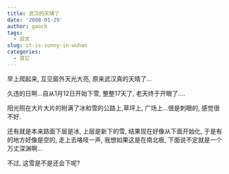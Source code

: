 ```yaml
---
title: 武汉的天晴了
date: '2008-01-29'
author: gaoch
tags:
  - 旧文
slug: it-is-sunny-in-wuhan
categories:
  - 其它
---
```


早上爬起来, 互见窗外天光大亮, 原来武汉真的天晴了...  
  
久违的日啊...自从1月12日开始下雪, 整整17天了, 老天终于开眼了....  
  
阳光照在大片大片的附满了冰和雪的公路上,草坪上, 广场上...很是刺眼的,
感觉很不好.  
  
还有就是本来路面下层是冰, 上层是新下的雪, 结果现在好像从下面开始化,
于是有的地方好像是空的, 走上去咯吱一声, 我想如果这是在南北极,
下面说不定就是一个万丈深渊啊...  
  
不过, 这雪是不是还会下呢?
